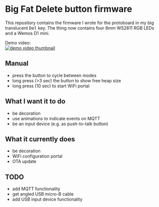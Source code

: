 # Big Fat Delete button firmware

This repository contains the firmware I wrote for the protoboard in my big translucent <kbd>Del</kbd> key.
The thing now contains four 8mm WS2811 RGB LEDs and a Wemos D1 mini.

Demo video:  
[![demo video thumbnail](https://img.youtube.com/vi/wkcr0zEhDnk/0.jpg)](https://www.youtube.com/watch?v=wkcr0zEhDnk)

## Manual
* press the button to cycle between modes
* long press (>3 sec) the button to show free heap size
* long press (10 sec) to start WiFi portal

## What I want it to do
* be decoration
* use animations to indicate events on MQTT
* be an input device (e.g. as push-to-talk button)

## What it currently does
* be decoration
* WiFi configuration portal
* OTA update

## TODO
* add MQTT functionality
* get angled USB micro-B cable
* add USB input device functionality
